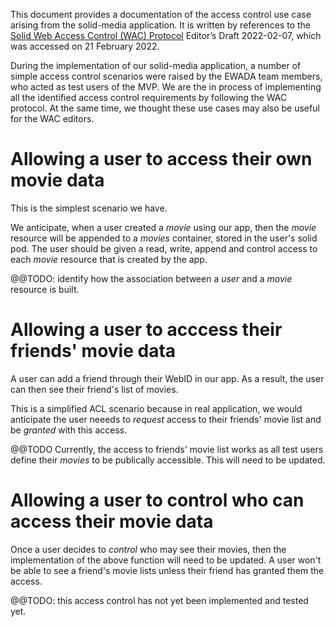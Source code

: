 This document provides a documentation of the access control use case arising from the solid-media application. It is written by references to the [Solid Web Access Control (WAC) Protocol](https://solid.github.io/web-access-control-spec/) Editor’s Draft 2022-02-07, which was accessed on 21 February 2022.


During the implementation of our solid-media application, a number of simple access control scenarios were raised by the EWADA team members, who acted as test users of the MVP. We are the in process of implementing all the identified access control requirements by following the WAC protocol. At the same time, we thought these use cases may also be useful for the WAC editors.


# Allowing a user to access their own movie data

This is the simplest scenario we have.

We anticipate, when a user created a _movie_ using our app, then the _movie_ resource will be appended to a _movies_ container, stored in the user's solid pod. The user should be given a read, write, append and control access to each _movie_ resource that is created by the app.


@@TODO: identify how the association between a _user_ and a _movie_ resource is built.

# Allowing a user to acccess their friends' movie data

A user can add a friend through their WebID in our app. As a result, the user can then see their friend's list of movies.

This is a simplified ACL scenario because in real application, we would anticipate the user neeeds to _request_ access to their friends' movie list and be _granted_ with this access.


@@TODO Currently, the access to friends' movie list works as all test users define their _movies_ to be publically accessible. This will need to be updated.


# Allowing a user to control who can access their movie data

Once a user decides to *control* who may see their movies, then the implementation of the above function will need to be updated. A user won't be able to see a friend's movie lists unless their friend has granted them the access.

@@TODO: this access control has not yet been implemented and tested yet.


